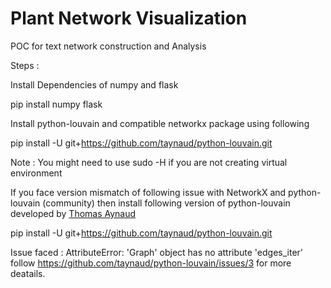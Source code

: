 # Plant Network Visualization
POC for text network construction and Analysis

Steps : 

Install Dependencies of numpy and flask

pip install numpy flask

Install python-louvain and compatible networkx package using following 

pip install -U git+https://github.com/taynaud/python-louvain.git

Note : You might need to use sudo -H if you are not creating virtual environment

If you face version mismatch of following issue with NetworkX and python-louvain (community) then install following version of python-louvain
developed by  [Thomas Aynaud ](https://github.com/taynaud)

pip install -U git+https://github.com/taynaud/python-louvain.git

Issue faced : AttributeError: 'Graph' object has no attribute 'edges_iter'
follow https://github.com/taynaud/python-louvain/issues/3 for more deatails.
